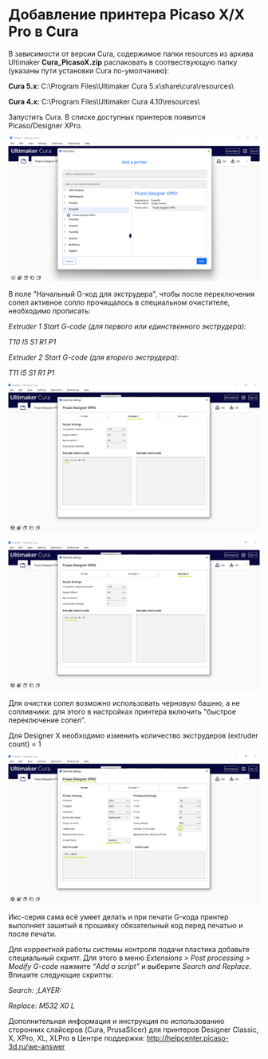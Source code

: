 # Добавление принтера Picaso X/X Pro в Cura

В зависимости от версии Cura, содержимое папки resources из архива Ultimaker **Cura_PicasoX.zip** распаковать в соотвествующую папку (указаны пути установки Cura по-умолчанию):

**Cura 5.x:**
C:\Program Files\Ultimaker Cura 5.x\share\cura\resources\

**Cura 4.x:**
C:\Program Files\Ultimaker Cura 4.10\resources\

Запустить Cura. В списке доступных принтеров появится Picaso/Designer XPro.

![Добавление принтера](./img/cura_select_printer.png)

В поле "Начальный G-код для экструдера", чтобы после переключения сопел активное сопло прочищалось в специальном очистителе, необходимо прописать:

*Extruder 1 Start G-code (для первого или единственного экструдера):*

*T10 I5 S1 R1 P1*

*Extruder 2 Start G-code (для второго экструдера):*

*T11 I5 S1 R1 P1*

![cura_extruder_1](./img/cura_extruder_1.png)

![cura_extruder_2](./img/cura_extruder_2.png)

Для очистки сопел возможно использовать черновую башню, а не сопливчики: для этого в настройках принтера включить "быстрое переключение сопел".

Для Designer X необходимо изменить количество экструдеров (extruder count) = 1

![Добавление принтера](./img/cura_extruders_count.png)

Икс-серия сама всё умеет делать и при печати G-кода принтер выполняет зашитый в прошивку обязательный код перед печатью и после печати.

Для корректной работы системы контроля подачи пластика добавьте специальный скрипт. Для этого в меню *Extensions > Post processing > Modify G-code* нажмите *“Add a script”* и выберите *Search and Replace*. Впишите следующие скрипты:

*Search:*
*;LAYER:*

*Replace:*
*M532 X0 L*

Дополнительная информация и инструкция по использованию сторонних слайсеров (Cura, PrusaSlicer) для принтеров Designer Classic, X, XPro, XL, XLPro в Центре поддержки: http://helpcenter.picaso-3d.ru/we-answer
